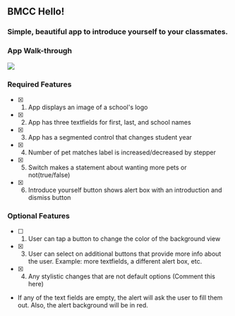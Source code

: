 ## BMCC Hello!

### Simple, beautiful app to introduce yourself to your classmates.

### App Walk-through

![](http://www.giphy.com/gifs/s2GyJzOoFRYrvztYRh)

### Required Features

- [X] 1. App displays an image of a school's logo
- [X] 2. App has three textfields for first, last, and school names
- [X] 3. App has a segmented control that changes student year
- [X] 4. Number of pet matches label is increased/decreased by stepper
- [X] 5. Switch makes a statement about wanting more pets or not(true/false) 
- [X] 6. Introduce yourself button shows alert box with an introduction and dismiss button

### Optional Features

- [ ] 1. User can tap a button to change the color of the background view
- [X] 3. User can select on additional buttons that provide more info about the user. Example: more textfields, a different alert box, etc.
- [X] 4. Any stylistic changes that are not default options (Comment this here)
- If any of the text fields are empty, the alert will ask the user to fill them out. Also, the alert background will be in red.

